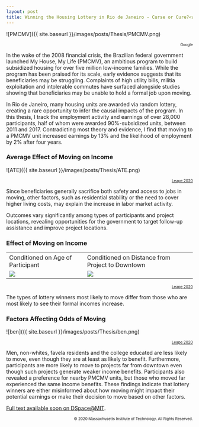 ```yaml
---
layout: post
title: Winning the Housing Lottery in Rio de Janeiro - Curse or Cure?<a name="Thesis"></a>
---
```


![PMCMV]({{ site.baseurl }}/images/posts/Thesis/PMCMV.png)
<div style="text-align:right">
  <a style="font-size:10px">Google</a>
</div>

In the wake of the 2008 financial crisis, the Brazilian federal government launched My House, My Life (PMCMV), an ambitious program to build subsidized housing for over five million low-income families. While the program has been praised for its scale, early evidence suggests that its beneficiaries may be struggling. Complaints of high utility bills, militia exploitation and intolerable commutes have surfaced alongside studies showing that beneficiaries may be unable to hold a formal job upon moving. 

In Rio de Janeiro, many housing units are awarded via random lottery, creating a rare opportunity to infer the causal impacts of the program. In this thesis, I track the employment activity and earnings of over 28,000 participants, half of whom were awarded 90%-subsidized units, between 2011 and 2017. Contradicting most theory and evidence, I find that moving to a PMCMV unit increased earnings by 13% and the likelihood of employment by 2% after four years. 

### Average Effect of Moving on Income
![ATE]({{ site.baseurl }}/images/posts/Thesis/ATE.png)
<div style="text-align:right">
  <a style="font-size:10px" href="https://dspace.mit.edu">Leape 2020</a>
</div>

Since beneficiaries generally sacrifice both safety and access to jobs in moving, other factors, such as residential stability or the need to cover higher living costs, may explain the increase in labor market activity.

Outcomes vary significantly among types of participants and project locations, revealing opportunities for the government to target follow-up assistance and improve project locations. 

### Effect of Moving on Income
<table>
    <tr>
        <td>
            Conditioned on Age of Participant
        </td>
        <td>
            Conditioned on Distance from Project to Downtown
        </td>
    </tr>
    <tr>
        <td>
            <img src='{{ site.baseurl }}/images/posts/Thesis/CATE_age.png'>
        </td>
        <td>
            <img src='{{ site.baseurl }}/images/posts/Thesis/CATE_ctr.png'>
        </td>
    </tr>
</table>

<div style="text-align:right">
  <a style="font-size:10px" href="https://dspace.mit.edu">Leape 2020</a>
</div>

The types of lottery winners most likely to move differ from those who are most likely to see their formal incomes increase. 

### Factors Affecting Odds of Moving
![ben]({{ site.baseurl }}/images/posts/Thesis/ben.png)
<div style="text-align:right">
  <a style="font-size:10px" href="https://dspace.mit.edu">Leape 2020</a>
</div>

Men, non-whites, favela residents and the college educated are less likely to move, even though they are at least as likely to benefit. Furthermore, participants are more likely to move to projects far from downtown even though such projects generate weaker income benefits. Participants also revealed a preference for nearby PMCMV units, but those who moved far experienced the same income benefits. These findings indicate that lottery winners are either misinformed about how moving might impact their potential earnings or make their decision to move based on other factors.

[Full text available soon on DSpace@MIT](https://dspace.mit.edu).

<div style="text-align:right">
  <a style="font-size:10px">© 2020 Massachusetts Institute of Technology. All Rights Reserved.</a>
</div>
